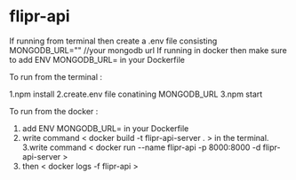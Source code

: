 # flipr-api

If running from terminal then create a .env file consisting MONGODB_URL=""   //your mongodb url 
If running in docker then make sure to add ENV MONGODB_URL=<your mongodb url> in your Dockerfile

To run from the terminal :

1.npm install
2.create.env file conatining MONGODB_URL
3.npm start

To run from the docker :

1. add ENV MONGODB_URL=<your mongodb url>  in your Dockerfile
2. write command <  docker build -t flipr-api-server . > in the terminal.
3.write command  < docker run --name flipr-api -p 8000:8000 -d flipr-api-server >
4. then < docker logs -f flipr-api >
